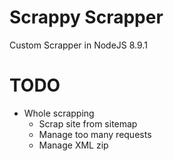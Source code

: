 # Scrappy Scrapper

Custom Scrapper in NodeJS 8.9.1


# TODO

* Whole scrapping
    * Scrap site from sitemap
    * Manage too many requests
    * Manage XML zip
    